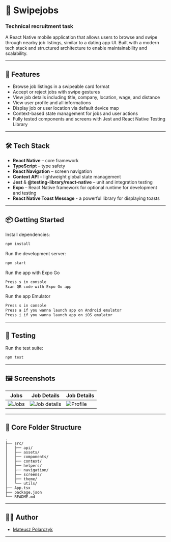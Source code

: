 # 🧰 Swipejobs
### Technical recruitment task

A React Native mobile application that allows users to browse and swipe through nearby job listings, similar to a dating app UI. Built with a modern tech stack and structured architecture to enable maintainability and scalability.

---

## 🚀 Features

- Browse job listings in a swipeable card format  
- Accept or reject jobs with swipe gestures  
- View job details including title, company, location, wage, and distance  
- View user profile and all informations
- Display job or user location via default device map
- Context-based state management for jobs and user actions  
- Fully tested components and screens with Jest and React Native Testing Library  

---

## 🛠️ Tech Stack

- **React Native** – core framework  
- **TypeScript** – type safety  
- **React Navigation** – screen navigation  
- **Context API** – lightweight global state management  
- **Jest** & **@testing-library/react-native** – unit and integration testing  
- **Expo** – React Native framework for optional runtime for development and testing  
- **React Native Toast Message** - a powerful library for displaying toasts

---

## 📦 Getting Started

Install dependencies:

```bash
npm install
```

Run the development server:

```bash
npm start
```

Run the app with Expo Go
```bash
Press s in console
Scan QR code with Expo Go app
```

Run the app Emulator
```bash
Press s in console
Press a if you wanna launch app on Android emulator
Press i if you wanna launch app on iOS emulator
```

---

## 🧪 Testing

Run the test suite:

```bash
npm test
```

---

## 🖼️ Screenshots

| Jobs | Job Details | Job Details |
|-------------|-------------|---------|
| ![Jobs](https://i.imgur.com/1KQgAA8.png) | ![Job details](https://i.imgur.com/DtZhgz7.png) | ![Profile](https://i.imgur.com/3kngVqk.png)

---

## 📁 Core Folder Structure

```
.
├── src/
│   ├── api/
│   ├── assets/
│   ├── components/
│   ├── context/
│   ├── helpers/
│   ├── navigation/
│   ├── screens/
│   ├── theme/
│   └── utils/
├── App.tsx
├── package.json
└── README.md
```

---

## 🧑‍💻 Author

- [Mateusz Polarczyk](https://github.com/MateuszPolarczyk)

---